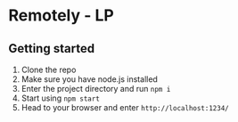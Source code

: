 # Remotely - LP

## Getting started

1. Clone the repo
2. Make sure you have node.js installed
3. Enter the project directory and run `npm i`
4. Start using `npm start`
5. Head to your browser and enter `http://localhost:1234/`
